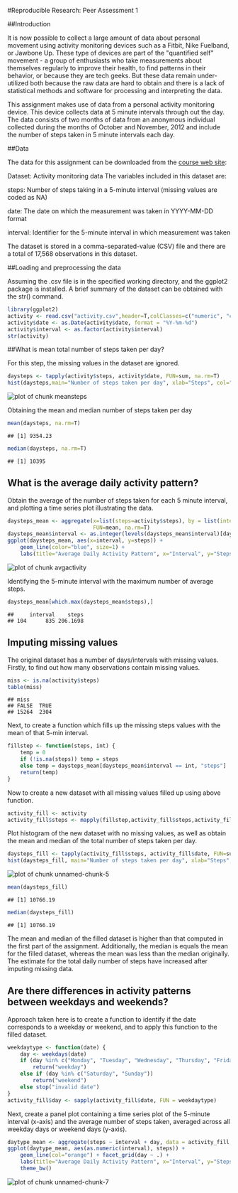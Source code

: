 #Reproducible Research: Peer Assessment 1



##Introduction

It is now possible to collect a large amount of data about personal movement using activity monitoring devices such as a Fitbit, Nike Fuelband, or Jawbone Up. These type of devices are part of the "quantified self" movement - a group of enthusiasts who take measurements about themselves regularly to improve their health, to find patterns in their behavior, or because they are tech geeks. But these data remain under-utilized both because the raw data are hard to obtain and there is a lack of statistical methods and software for processing and interpreting the data.

This assignment makes use of data from a personal activity monitoring device. This device collects data at 5 minute intervals through out the day. The data consists of two months of data from an anonymous individual collected during the months of October and November, 2012 and include the number of steps taken in 5 minute intervals each day.


##Data

The data for this assignment can be downloaded from the [course web site](https://d396qusza40orc.cloudfront.net/repdata%2Fdata%2Factivity.zip):

Dataset: Activity monitoring data
The variables included in this dataset are:

steps: Number of steps taking in a 5-minute interval (missing values are coded as NA)

date: The date on which the measurement was taken in YYYY-MM-DD format

interval: Identifier for the 5-minute interval in which measurement was taken

The dataset is stored in a comma-separated-value (CSV) file and there are a total of 17,568 observations in this dataset.


##Loading and preprocessing the data

Assuming the .csv file is in the specified working directory, and the ggplot2 package is installed.
A brief summary of the dataset can be obtained with the str() command.




```r
library(ggplot2)
activity <- read.csv("activity.csv",header=T,colClasses=c("numeric", "character", "numeric"))
activity$date <- as.Date(activity$date, format = "%Y-%m-%d")
activity$interval <- as.factor(activity$interval)
str(activity)
```


##What is mean total number of steps taken per day?

For this step, the missing values in the dataset are ignored.


```r
daysteps <- tapply(activity$steps, activity$date, FUN=sum, na.rm=T)
hist(daysteps,main="Number of steps taken per day", xlab="Steps", col="blue",breaks=10)
```

![plot of chunk meansteps](figure/meansteps-1.png) 

Obtaining the mean and median number of steps taken per day


```r
mean(daysteps, na.rm=T)
```

```
## [1] 9354.23
```

```r
median(daysteps, na.rm=T)
```

```
## [1] 10395
```


## What is the average daily activity pattern?

Obtain the average of the number of steps taken for each 5 minute interval, and 
plotting a time series plot illustrating the data.


```r
daysteps_mean <- aggregate(x=list(steps=activity$steps), by = list(interval=activity$interval),
                           FUN=mean, na.rm=T)
daysteps_mean$interval <- as.integer(levels(daysteps_mean$interval)[daysteps_mean$interval])
ggplot(daysteps_mean, aes(x=interval, y=steps)) +   
    geom_line(color="blue", size=1) +  
    labs(title="Average Daily Activity Pattern", x="Interval", y="Steps")
```

![plot of chunk avgactivity](figure/avgactivity-1.png) 

Identifying the 5-minute interval with the maximum number of average steps.


```r
daysteps_mean[which.max(daysteps_mean$steps),]
```

```
##     interval    steps
## 104      835 206.1698
```


## Imputing missing values

The original dataset has a number of days/intervals with missing values.
Firstly, to find out how many observations contain missing values.


```r
miss <- is.na(activity$steps)
table(miss)
```

```
## miss
## FALSE  TRUE 
## 15264  2304
```

Next, to create a function which fills up the missing steps values with the mean
of that 5-min interval.


```r
fillstep <- function(steps, int) {
    temp = 0
    if (!is.na(steps)) temp = steps
    else temp = daysteps_mean[daysteps_mean$interval == int, "steps"]
    return(temp)
}
```

Now to create a new dataset with all missing values filled up using above function.


```r
activity_fill <- activity
activity_fill$steps <- mapply(fillstep,activity_fill$steps,activity_fill$interval)
```

Plot histogram of the new dataset with no missing values, as well as obtain the mean
and median of the total number of steps taken per day.


```r
daysteps_fill <- tapply(activity_fill$steps, activity_fill$date, FUN=sum, na.rm=T)
hist(daysteps_fill, main="Number of steps taken per day", xlab="Steps",col="green",breaks=10)
```

![plot of chunk unnamed-chunk-5](figure/unnamed-chunk-5-1.png) 

```r
mean(daysteps_fill)
```

```
## [1] 10766.19
```

```r
median(daysteps_fill)
```

```
## [1] 10766.19
```

The mean and median of the filled dataset is higher than that computed in the first part of the assignment. Additionally, the median is equals the mean for the filled dataset, whereas the mean was less than the median originally. The estimate for the total daily number of steps have increased after imputing missing data.


## Are there differences in activity patterns between weekdays and weekends?

Approach taken here is to create a function to identify if the date corresponds to a weekday 
or weekend, and to apply this function to the filled dataset.


```r
weekdaytype <- function(date) {
    day <- weekdays(date)
    if (day %in% c("Monday", "Tuesday", "Wednesday", "Thursday", "Friday")) 
        return("weekday") 
    else if (day %in% c("Saturday", "Sunday")) 
        return("weekend")
    else stop("invalid date")
}
activity_fill$day <- sapply(activity_fill$date, FUN = weekdaytype)
```

Next, create a panel plot containing a time series plot of the 5-minute interval (x-axis) and the average number of steps taken, averaged across all weekday days or weekend days (y-axis).


```r
daytype_mean <- aggregate(steps ~ interval + day, data = activity_fill, mean)
ggplot(daytype_mean, aes(as.numeric(interval), steps)) +
    geom_line(col="orange") + facet_grid(day ~ .) + 
    labs(title="Average Daily Activity Pattern", x="Interval", y="Steps") +
    theme_bw()
```

![plot of chunk unnamed-chunk-7](figure/unnamed-chunk-7-1.png) 
